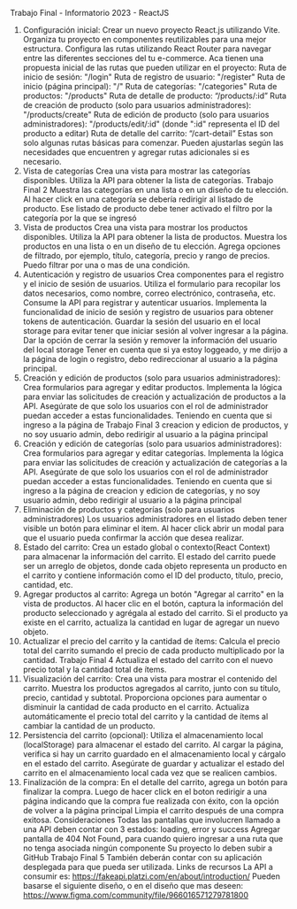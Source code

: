 Trabajo Final - Informatorio 2023 - ReactJS

1. Configuración inicial:
Crear un nuevo proyecto React.js utilizando Vite.
Organiza tu proyecto en componentes reutilizables para una mejor estructura.
Configura las rutas utilizando React Router para navegar entre las diferentes
secciones del tu e-commerce.
Aca tienen una propuesta inicial de las rutas que pueden utilizar en el proyecto:
Ruta de inicio de sesión: "/login"
Ruta de registro de usuario: "/register"
Ruta de inicio (página principal): "/"
Ruta de categorías: "/categories"
Ruta de productos: "/products"
Ruta de detalle de producto: “/products/:id”
Ruta de creación de producto (solo para usuarios administradores):
"/products/create"
Ruta de edición de producto (solo para usuarios administradores):
"/products/edit/:id" (donde ":id" representa el ID del producto a editar)
Ruta de detalle del carrito: “/cart-detail”
Estas son solo algunas rutas básicas para comenzar. Pueden ajustarlas según las
necesidades que encuentren y agregar rutas adicionales si es necesario.
2. Vista de categorías
Crea una vista para mostrar las categorías disponibles.
Utiliza la API para obtener la lista de categorías.
Trabajo Final
2
Muestra las categorías en una lista o en un diseño de tu elección.
Al hacer click en una categoría se debería redirigir al listado de producto. Ese
listado de producto debe tener activado el filtro por la categoría por la que se
ingresó
3. Vista de productos
Crea una vista para mostrar los productos disponibles.
Utiliza la API para obtener la lista de productos.
Muestra los productos en una lista o en un diseño de tu elección.
Agrega opciones de filtrado, por ejemplo, título, categoría, precio y rango de
precios. Puedo filtrar por una o mas de una condición.
4. Autenticación y registro de usuarios
Crea componentes para el registro y el inicio de sesión de usuarios.
Utiliza el formulario para recopilar los datos necesarios, como nombre, correo
electrónico, contraseña, etc.
Consume la API para registrar y autenticar usuarios.
Implementa la funcionalidad de inicio de sesión y registro de usuarios para
obtener tokens de autenticación.
Guardar la sesión del usuario en el local storage para evitar tener que iniciar
sesión al volver ingresar a la página. Dar la opción de cerrar la sesión y
remover la información del usuario del local storage
Tener en cuenta que si ya estoy loggeado, y me dirijo a la página de login o
registro, debo redireccionar al usuario a la página principal.
5. Creación y edición de productos (solo para usuarios administradores):
Crea formularios para agregar y editar productos.
Implementa la lógica para enviar las solicitudes de creación y actualización de
productos a la API.
Asegúrate de que solo los usuarios con el rol de administrador puedan acceder
a estas funcionalidades. Teniendo en cuenta que si ingreso a la página de
Trabajo Final
3
creacion y edicion de productos, y no soy usuario admin, debo redirigir al
usuario a la página principal
6. Creación y edición de categorías (solo para usuarios administradores):
Crea formularios para agregar y editar categorías.
Implementa la lógica para enviar las solicitudes de creación y actualización de
categorías a la API.
Asegúrate de que solo los usuarios con el rol de administrador puedan acceder
a estas funcionalidades. Teniendo en cuenta que si ingreso a la página de
creacion y edicion de categorías, y no soy usuario admin, debo redirigir al
usuario a la página principal
7. Eliminación de productos y categorías (solo para usuarios administradores)
Los usuarios administradores en el listado deben tener visible un botón para
eliminar el item. Al hacer click abrir un modal para que el usuario pueda
confirmar la acción que desea realizar.
8. Estado del carrito:
Crea un estado global o contexto(React Context) para almacenar la
información del carrito.
El estado del carrito puede ser un arreglo de objetos, donde cada objeto
representa un producto en el carrito y contiene información como el ID del
producto, título, precio, cantidad, etc.
9. Agregar productos al carrito:
Agrega un botón "Agregar al carrito" en la vista de productos.
Al hacer clic en el botón, captura la información del producto seleccionado y
agrégala al estado del carrito.
Si el producto ya existe en el carrito, actualiza la cantidad en lugar de agregar
un nuevo objeto.
10. Actualizar el precio del carrito y la cantidad de ítems:
Calcula el precio total del carrito sumando el precio de cada producto
multiplicado por la cantidad.
Trabajo Final
4
Actualiza el estado del carrito con el nuevo precio total y la cantidad total de
ítems.
11. Visualización del carrito:
Crea una vista para mostrar el contenido del carrito.
Muestra los productos agregados al carrito, junto con su título, precio, cantidad
y subtotal.
Proporciona opciones para aumentar o disminuir la cantidad de cada producto
en el carrito.
Actualiza automáticamente el precio total del carrito y la cantidad de ítems al
cambiar la cantidad de un producto.
12. Persistencia del carrito (opcional):
Utiliza el almacenamiento local (localStorage) para almacenar el estado del
carrito.
Al cargar la página, verifica si hay un carrito guardado en el almacenamiento
local y cárgalo en el estado del carrito.
Asegúrate de guardar y actualizar el estado del carrito en el almacenamiento
local cada vez que se realicen cambios.
13. Finalización de la compra:
En el detalle del carrito, agrega un botón para finalizar la compra. Luego de
hacer click en el boton redirigir a una página indicando que la compra fue
realizada con éxito, con la opción de volver a la página principal
Limpia el carrito después de una compra exitosa.
Consideraciones
Todas las pantallas que involucren llamado a una API deben contar con 3 estados:
loading, error y success
Agregar pantalla de 404 Not Found, para cuando quiero ingresar a una ruta que no
tenga asociada ningún componente
Su proyecto lo deben subir a GitHub
Trabajo Final
5
También deberán contar con su aplicación desplegada para que pueda ser
utilizada.
Links de recursos
La API a consumir es: https://fakeapi.platzi.com/en/about/introduction/
Pueden basarse el siguiente diseño, o en el diseño que mas deseen:
https://www.figma.com/community/file/966016571279781800
